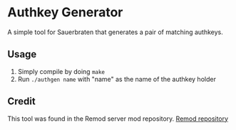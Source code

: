 # Authkey Generator
A simple tool for Sauerbraten that generates a pair of matching authkeys.

## Usage
1. Simply compile by doing `make`
2. Run `./authgen name` with "name" as the name of the authkey holder

## Credit
This tool was found in the Remod server mod repository.
[Remod repository](https://github.com/vasyahuyasa/remod-sauerbraten)
